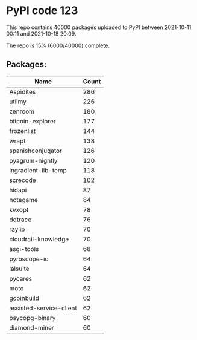 # PyPI code 123

This repo contains 40000 packages uploaded to PyPI between 
2021-10-11 00:11 and 2021-10-18 20:09.

The repo is 15% (6000/40000) complete.

## Packages:

| Name  | Count |
| ----- | ----- |
| Aspidites | 286 |
| utilmy | 226 |
| zenroom | 180 |
| bitcoin-explorer | 177 |
| frozenlist | 144 |
| wrapt | 138 |
| spanishconjugator | 126 |
| pyagrum-nightly | 120 |
| ingradient-lib-temp | 118 |
| screcode | 102 |
| hidapi | 87 |
| notegame | 84 |
| kvxopt | 78 |
| ddtrace | 76 |
| raylib | 70 |
| cloudrail-knowledge | 70 |
| asgi-tools | 68 |
| pyroscope-io | 64 |
| lalsuite | 64 |
| pycares | 62 |
| moto | 62 |
| gcoinbuild | 62 |
| assisted-service-client | 62 |
| psycopg-binary | 60 |
| diamond-miner | 60 |


